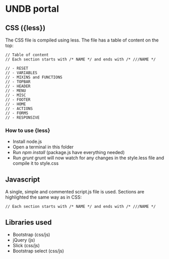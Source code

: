 # UNDB portal
## CSS ({less})
The CSS file is compiled using less. The file has a table of content on the top:
```
// Table of content
// Each section starts with /* NAME */ and ends with /* ///NAME */

// - RESET
// - VARIABLES
// - MIXINS and FUNCTIONS
// - TOPBAR
// - HEADER
// - MENU
// - MISC
// - FOOTER
// - HOME
// - ACTIONS
// - FORMS
// - RESPONSIVE

```
### How to use {less}
- Install node.js
- Open a terminal in this folder
- Run *npm install* (package.js have everything needed)
- Run *grunt*
grunt will now watch for any changes in the style.less file and compile it to style.css

## Javascript
A single, simple and commented script.js file is used. Sections are highlighted the same way as in CSS:

`// Each section starts with /* NAME */ and ends with /* ///NAME */`

## Libraries used
- Bootstrap (css/js)
- jQuery (js)
- Slick (css/js)
- Bootstrap select (css/js)
